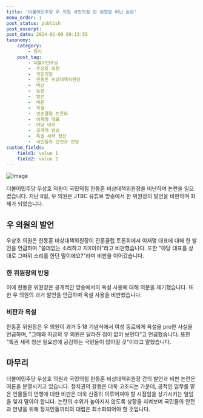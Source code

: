 ```yaml
---
title: '더불어민주당 우 의원 국민의힘 한 위원장 비난 논란'
menu_order: 1
post_status: publish
post_excerpt: 
post_date: 2024-02-09 00:13:55
taxonomy:
    category:
        - 정치
    post_tag:
        - 더불어민주당
        -  우상호 의원
        -  국민의힘
        -  한동훈 비상대책위원장
        -  비난
        -  논란
        -  발언
        -  비판
        -  욕설
        -  관훈클럽 토론회
        -  이재명 대표
        -  야당 대표
        -  공개적 방송
        -  특권 세력 청산
        -  국민들의 안전과 안녕
custom_fields:
    field1: value 1
    field2: value 2
---
```


![Image](https://imgnews.pstatic.net/image/422/2024/02/08/AKR20240208177300641_01_i_20240208203401511.jpg?type=w647)

더불어민주당 우상호 의원이 국민의힘 한동훈 비상대책위원장을 비난하며 논란을 일으켰습니다. 지난 8일, 우 의원은 JTBC 유튜브 방송에서 한 위원장의 발언을 비판하며 화제가 되었습니다. 
## 우 의원의 발언
우상호 의원은 한동훈 비상대책위원장이 관훈클럽 토론회에서 이재명 대표에 대해 한 발언을 언급하며 "쓸데없는 소리하고 지X이야"라고 비판했습니다. 또한 "야당 대표를 상대로 그따위 소리를 한단 말이에요?"라며 비판을 이어갔습니다.
### 한 위원장의 반응
이에 한동훈 위원장은 공개적인 방송에서의 욕설 사용에 대해 의문을 제기했습니다. 또한 우 의원의 과거 발언을 언급하며 욕설 사용을 비판했습니다. 
### 비판과 욕설
한동훈 위원장은 우 의원이 과거 5·18 기념식에서 여성 동료에게 욕설을 pro한 사실을 언급하며, "그때와 지금의 우 의원은 달라진 점이 없어 보인다"고 언급했습니다. 또한 "특권 세력 청산 필요성에 공감하는 국민들이 많아질 것"이라고 말했습니다.
## 마무리
더불어민주당 우상호 의원과 국민의힘 한동훈 비상대책위원장 간의 발언과 비판 논란은 여론을 분열시키고 있습니다. 정치권의 갈등은 더욱 고조되는 가운데, 공적인 임무를 맡은 인물들의 언행에 대한 비판은 더욱 신중히 이루어져야 할 시점임을 상기시키는 일임을 잊지 말아야 합니다. 논란의 수위가 높아지지 않도록 상황을 지켜보며 국민들의 안전과 안녕을 위해 정치인들끼리의 대립은 최소화되어야 할 것입니다.
